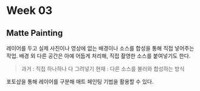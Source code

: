 Week 03
=============

Matte Painting
-------------
레이어를 두고 실제 사진이나 영상에 없는 배경이나 소스를 합성을 통해 직접 넣어주는 작업.
배경 외 다른 공간은 아예 어둡게 처리해, 직접 촬영한 소스를 붙여넣기도 한다. 

> 과거 : 직접 하나하나 다 그려넣기 
> 현재 : 다른 소스를 불러와 합성하는 방식

포토샵을 통해 레이어를 구분해 매트 페인팅 기법을 활용할 수 있다. 
